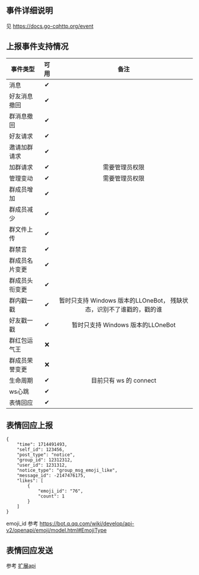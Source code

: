 ## 事件详细说明

见 <https://docs.go-cqhttp.org/event>

## 上报事件支持情况

| 事件类型    | 可用 | 备注 |
|---------|:--:|:--:|
| 消息      | ✔ | |
| 好友消息撤回  | ✔ | |
| 群消息撤回   | ✔ | |
| 好友请求    | ✔ | |
| 邀请加群请求  | ✔ | |
| 加群请求    | ✔ | 需要管理员权限 |
| 管理变动    | ✔ | 需要管理员权限 |
| 群成员增加   | ✔ | |
| 群成员减少   | ✔ | |
| 群文件上传   | ✔ | |
| 群禁言     | ✔ | |
| 群成员名片变更 | ✔ | |
| 群成员头衔变更 | ✔ | |
| 群内戳一戳   | ✔ | 暂时只支持 Windows 版本的LLOneBot， 残缺状态，识别不了谁戳的，戳的谁 |
| 好友戳一戳   | ✔ | 暂时只支持 Windows 版本的LLOneBot |
| 群红包运气王  | ❌ | |
| 群成员荣誉变更 | ❌ | |
| 生命周期    | ✔ | 目前只有 ws 的 connect |
| ws心跳    | ✔ | |
| 表情回应  | ✔ | |


## 表情回应上报
```json5
{
    "time": 1714491493,
    "self_id": 123456,
    "post_type": "notice",
    "group_id": 12312312,
    "user_id": 1231312,
    "notice_type": "group_msg_emoji_like",
    "message_id": -2147476175,
    "likes": [
        {
            "emoji_id": "76",
            "count": 1
        }
    ]
}
```
emoji_id 参考 <https://bot.q.qq.com/wiki/develop/api-v2/openapi/emoji/model.html#EmojiType>

## 表情回应发送

参考 [扩展api](./extends_api.md)
